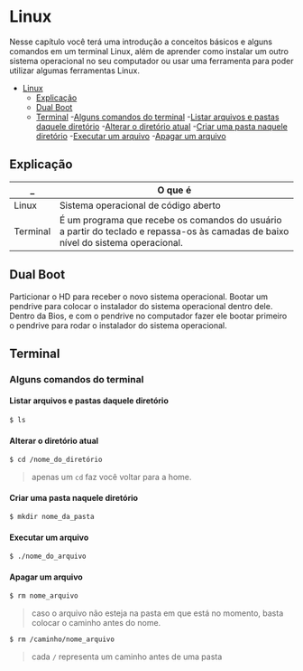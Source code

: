 # Linux

Nesse capítulo você terá uma introdução a conceitos básicos e alguns comandos em um terminal Linux, além de aprender como instalar um outro sistema operacional no seu computador ou usar uma ferramenta para poder utilizar algumas ferramentas Linux.

- [Linux]()
    - [Explicação](#explicação)
    - [Dual Boot](#dual-boot)
    - [Terminal](#terminal)
        -[Alguns comandos do terminal]()
            -[Listar arquivos e pastas daquele diretório](#listar-arquivos-e-pastas-daquele-diretório)
            -[Alterar o diretório atual](#alterar-o-diretório-atual)
            -[Criar uma pasta naquele diretório](#criar-uma-pasta-naquele-diretório)
            -[Executar um arquivo](#executar-um-arquivo)
            -[Apagar um arquivo](#apagar-um-arquivo)

## Explicação

| _ | O que é |
| ---------- | ------- |
| Linux | Sistema operacional de código aberto |
| Terminal | É um programa que recebe os comandos do usuário a partir do teclado e repassa-os às camadas de baixo nível do sistema operacional. |

## Dual Boot

Particionar o HD para receber o novo sistema operacional.
Bootar um pendrive para colocar o instalador do sistema operacional dentro dele.
Dentro da Bios, e com o pendrive no computador fazer ele bootar primeiro o pendrive para rodar o instalador do sistema operacional. 

## Terminal

### Alguns comandos do terminal

#### Listar arquivos e pastas daquele diretório

```bash
$ ls
```

#### Alterar o diretório atual

```bash
$ cd /nome_do_diretório
```
> apenas um `cd` faz você voltar para a home.

#### Criar uma pasta naquele diretório

```bash
$ mkdir nome_da_pasta
```

#### Executar um arquivo

```bash
$ ./nome_do_arquivo
```
#### Apagar um arquivo

```bash
$ rm nome_arquivo
```
> caso o arquivo não esteja na pasta em que está no momento, basta colocar o caminho antes do nome.

```bash
$ rm /caminho/nome_arquivo
```

> cada `/` representa um caminho antes de uma pasta